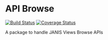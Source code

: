 # API Browse

[![Build Status](https://travis-ci.org/janis-commerce/api-browse.svg?branch=master)](https://travis-ci.org/janis-commerce/api-browse)
[![Coverage Status](https://coveralls.io/repos/github/janis-commerce/api-browse/badge.svg?branch=master)](https://coveralls.io/github/janis-commerce/api-browse?branch=master)

A package to handle JANIS Views Browse APIs
